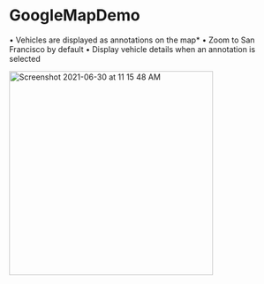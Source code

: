 # GoogleMapDemo

• Vehicles are displayed as annotations on the map*
• Zoom to San Francisco by default
• Display vehicle details when an annotation is selected

<img width="369" alt="Screenshot 2021-06-30 at 11 15 48 AM" src="https://user-images.githubusercontent.com/20208162/123908083-8bdf8180-d994-11eb-8809-bec786c412dc.png">
